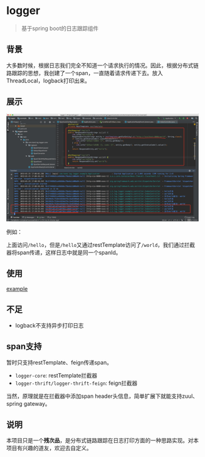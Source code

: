 # logger

> 基于spring boot的日志跟踪组件

## 背景

大多数时候，根据日志我们完全不知道一个请求执行的情况。因此，根据分布式链路跟踪的思想，我创建了一个span，一直随着请求传递下去。放入ThreadLocal，logback打印出来。

## 展示

![demo](./doc/demo.jpg)

例如：

上面访问`/hello`，但是`/hello`又通过restTemplate访问了`/world`，我们通过拦截器将span传递，这样日志中就是同一个spanId。

## 使用

[example](./example)

## 不足

* logback不支持异步打印日志

## span支持

暂时只支持restTemplate、feign传递span。

* `logger-core`: restTemplate拦截器
* `logger-thrift/logger-thrift-feign`: feign拦截器

当然，原理就是在拦截器中添加span header头信息，简单扩展下就能支持zuul、spring gateway。

## 说明

本项目只是一个**残次品**，是分布式链路跟踪在日志打印方面的一种思路实现。对本项目有兴趣的道友，欢迎去自定义。
